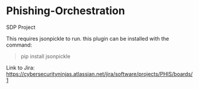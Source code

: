 # Phishing-Orchestration
SDP Project

This requires jsonpickle to run. this plugin can be installed with the command:
>pip install jsonpickle

Link to Jira: https://cybersecurityninjas.atlassian.net/jira/software/projects/PHIS/boards/1
